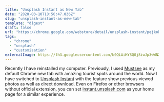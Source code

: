 ```yaml
---
title: "Unsplash Instant as New Tab"
date: "2020-03-10T10:50:47.036Z"
slug: "unsplash-instant-as-new-tab"
template: "digest"
draft: false
url: "https://chrome.google.com/webstore/detail/unsplash-instant/pejkokffkapolfffcgbmdmhdelanoaih?hl=en"
tags:
  - "chrome"
  - "unsplash"
  - "customisation"
externalImage: https://lh3.googleusercontent.com/b0QLAiHYBQ0j8iwJp3wWN2H2WRJflA_QLIQVqUvMn99SUhYov9wKT-bLOfM9FXcnt1Uw4BZk4A=w640-h400-e365
---
```


Recently I have reinstalled my computer. Previously, I used [Mustsee](http://mustsee.earth/) as my default Chrome new tab with amazing tourist spots around the world. Now I have switched to [Unsplash Instant](https://chrome.google.com/webstore/detail/unsplash-instant/pejkokffkapolfffcgbmdmhdelanoaih?hl=en) with the feature show previous viewed photos as well as direct download. Even on Firefox or other browsers without official extension, you can set [instant.unsplash.com](https://instant.unsplash.com/) as your home page for a similar experience.

